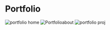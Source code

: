 # Portfolio
![portfolio home](https://user-images.githubusercontent.com/72998655/134800698-fbdb3dda-fc89-4a2a-9b8c-516bf9a2936c.png)
![Portfolioabout](https://user-images.githubusercontent.com/72998655/134800703-b1924e4c-72c8-4e7f-828d-2aa5e43177f3.png)
![portfolio proj](https://user-images.githubusercontent.com/72998655/134800705-92cb9264-165b-49ba-a7b6-abbf4dd40326.png)
